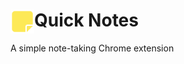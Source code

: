 # <img src="src/assets/icon-48.png" width="38" align="left" /> Quick Notes
A simple note-taking Chrome extension